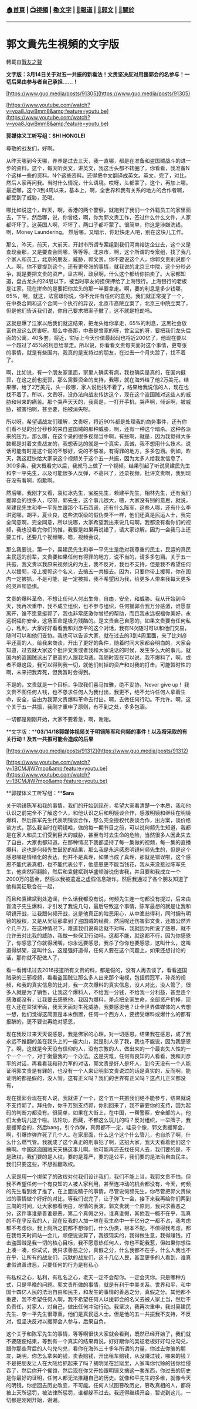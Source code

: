 ###  [:house:首頁](https://github.com/ourhimalayas/home) | [:tv:視頻](https://github.com/ourhimalayas/videos) | [:books:文字](https://github.com/ourhimalayas/txt) | [:newspaper:報道](https://github.com/ourhimalayas/news) | [:eagle:郭文](https://github.com/ourhimalayas/guomedia) | [:pray:關於](https://github.com/ourhimalayas/home/tree/master/about)
---
# 郭文貴先生視頻的文字版
轉載自[戰友之聲](http://littleantvoice.blogspot.com)

**文字版：3月14日关于对五一共振的新看法！文贵坚决反对用援郭会的名参与！一切后果由参与者自己承担……！**



[https://www.guo.media/posts/91305](https://www.guo.media/posts/91305)



[https://www.youtube.com/watch?v=yoa8JqwBmm8&amp;feature=youtu.be](https://www.youtube.com/watch?v=yoa8JqwBmm8&amp;feature=youtu.be)



**郭媒体义工听写组：SHI HONGLEI**



尊敬的战友们，好啊。



从昨天哪到今天哪，养养是过去三天，我一直哪，都是在准备和盗国贼战斗的进一步的资料。这个，每天听英文，讲英文，我这舌头都不转圈了。你看看，我准备N个这样一些的资料。N个这些资料。还得把中文翻译成英文。英文，完了，对比。然后人家再问我。当时什么情况，什么语境。哎呀，头都蒙了。这个，再加上哪，最近哪，这个3到4周以来，基本上，啊，全世界和我有关系的地方的合作者啊，都受到了威胁，恐喝。



哪比如说这个，昨天，啊，香港的两个警察，就跑到了我们一个外籍员工的家里面去，下午，然后哪，说，你曾经，啊，你为郭文贵工作，签过什么什么文件，人家都吓坏了。这英国人啊，吓坏了，两口子都吓蒙了。很简单，你这是涉嫌洗钱。啊，Money Laundering。 然后哪，又暗示，你赶快走人吧，别在这块儿工作。



那么，昨天，前天，大前天，开封市所谓专案组到我们河南裕达企业去，这个又是查现金那，又是要查合同哪，等等等。北京市，啊，这个所谓的专案组，找了我几个家人和员工，北京的朋友，威胁，郭文贵，你不要说这个人，你郭文贵别说那个人。啊，你不要提到这个，还有更夸张的事情，就我说的北京三中院，这个分秒必争，就是要把文贵的资产，盘古啊，政泉啊，什么这个都给你拍卖了。大家都知道，盘古龙头的24层以下，被当时李友的担保押给了上海银行。上海银行的老板是江家。现在拼命的是要把你龙头的那一半要拿走。啊，要的利息是多少钱哪，65%，啊，就这，法官跟你说，你不允许有任何的意见。我们就正常提了一个，在中泰合同和这个合同一个执行的异议，北京市高院立案了，北京三中院立案了，但是他们告诉我们说，你自己要求把案子撤了，这不就是抢劫吗。



这就是爆了江家以后我们就这结果，把龙头给你拿走，65%的利息，这黑社会放富也没这么厉害呀。那么中泰那，中泰是曾家的呀，曾宝宝的呀，要把我们龙头后面的公寓，40多套，将近，实际上今天价值最起码也将近200亿了，他现在要以一个超过了45%的利息给拿走。所以说，你看看文贵每天面对这个事情，更夸张的事情，就是有些国内，我真的是支持过的朋友，在过去一个月失踪了，找不着了。



啊，比如说，有一个朋友家里面，家里人确实有病，我也确实是真的，在国内挺郭，在这之前也挺郭，那么需要资金的支持，我哪，就在海外给了他2万美元，结果哪，给了2万美元，头一段哪，家人说他找不着了，结果给我说信的人，现在也找不着了。所以，文贵呀，没办法向战友传达这个，现在这个盗国贼对这些人的威胁和带来的痛苦。那个哭声天天的，我真是，一打开手机，哭声啊，倾诉啊，被威胁，被害怕啊，甚至要，怕被消失呀。



所以呀，希望请战友们理解，文贵呀，将近90%都是处理我的商务事件，还有你们看不见的分分秒秒的来自盗国贼的那种威胁，啊，还有一种这个暗杀。这种各派来的压力。那么哪，在这个录的很多视频当中啊，有些啊，就是，因为我觉得大多数都是对着文贵战友的，我想表达的就是一个真实，真诚，我不想用什么技术。说话可能有时是这个说的不够好，说的不够准。有得罪的地方，多多包涵。例如，昨天，我这赶快给大家录这个视频关于这个五一共振，因为太多人给我发信息了，300多条，我大概看完以后，我就马上做了一个视频。结果引起了听说吴建民先生和李一平先生，以及可能很多人反弹，不高兴了，还录视频，批评文贵啊，我到现在没有看啊，抱歉啊。



然后哪，我刚才又看，袁红冰先生，宝胜先生，赖建平先生，相林先生，还有我们援郭会的很多人，哎呀，郭先生，这个事儿很大，嗯，大家没有别的意思，就说，吴建民先生和李一平先生跟那个韦石西诺，还有什么陈军，这些人哪，还有什么李洪宽哪，胡平，夏业良，这些流氓级的假伪类不一样，他们还真是民运人士，我完全同意啊，完全同意，所以说哪，大家希望我出来说几句啊，我都没有看你们的视频，我也没看完你们的推，我要是如果再说错了，请大家谅解。因为一会我马上还要工作，还要几个视频哪，嗯，视频会议，



那么我要说，第一个，吴建民先生和李一平先生是绝对我尊重的民主，民运的真民主民运的前辈，文贵要如果任何有得罪的地方，说不当的，请多多包涵。关于五一共振，我文贵以我原来视频说的为主，我不反对，我也不支持，但是我不希望任何人以援郭，带上援郭这个名义，去搞五一共振去。因为，只要你带上援郭，你在国内一定被抓，不是可能，是一定被抓，我不希望因为我，给更多人带来我每天更多的哭声和恐惧。



文贵的爆料革命，不想让任何人付出生命，自由，安全，和威胁。我从开始到今天，我再次重申，我不成立组织，也不参与组织，任何援郭会我万分感激，谁愿意离开，谁不愿意挺郭了，我也非常感激你曾经的帮助，而且我永远祝福你美好，永远祝福你安全，这场革命是极为残酷的。是文贵自己自愿的，如果文贵要有任何私心，私利，大家好好看看我和刘彦平的这个对话，我有N次随时可以和他们交易，随时可以和他们妥协。我也可以告诉大家，就在过去的3到4周里面，来了比刘彦平还高的人，给我来商谈，开出了更好的条件，随着时间大家都会明白的。大家会知道，过去就大家这个批评文贵或者我和大家说话的时候，发生多么大的事儿，就国内的盗国贼派出了更高的人跟我沟通。我随时现在可以说，我不爆料了，啊，或者不爆这段，我可以得到我一切，就他们封掉的资产和对我的打击。可能暂时性的啊，未来把我弄死，但我暂时会得到。



不是的，文贵就是一个目标，争取我们喜马拉雅，绝不妥协，Never give up !&nbsp;&nbsp;我文贵不图任何人钱，也不恳求任何人为我付出，我更不，绝不允许任何人拿着生命，安全，自由为我郭文贵爆料革命去付出，啊，去做任何行动。不允许。啊，这个关于五一共振，我刚才重申了原则，有不到之处，多多包涵。



一切都是刚刚开始，大家不要着急，啊，谢谢。







**文字版：****03/14/18郭媒体视频关于明镜陈军和何频的事件！以及将采取的有关行动！及五一共振可能会造成的后果**





[https://www.guo.media/posts/91312](https://www.guo.media/posts/91312)



[https://www.youtube.com/watch?v=1BCMJjW7mpo&amp;feature=youtu.be](https://www.youtube.com/watch?v=1BCMJjW7mpo&amp;feature=youtu.be)



**郭媒体义工听写组：****Sara**



关于明镜陈军和我的事情，我们的开始到现在，希望大家看清楚一个本质，我和他认识之前完全不了解这个人，和他认识之后和明镜谈合作，感激明镜和继续在明镜爆料，然后陈军先生代表明镜谈合作，那么完全授权代表谈合作，出方案，谈价格谈方式，那么我当时在明镜哈，做的每一期节目之前，可以说何频先生知道，我都是在家人和员工们受到巨大的威胁，甚至有时去生命的危险，当然很多人因此失去了自由，大家也都知道。在那种情况下我都坚持了每一集做的视频，每一集的直播爆料，这也是何频先生鼓励的结果，那么我是永远感恩明镜何频先生的，但是这个感恩哪是情绪化的表达，他并不是真理，如果当成了真理，那就是错误啦，这个感恩不能代表真相，也不能代表公平，他感恩更不能当钱花，我从来没惹过陈军先生，他突然间翻脸，然后和袁健斌到华盛顿游说伤害我，并且要和我成立一个2000万的基金，然后以我被遣返之虚假信息敲诈。然后我通过了各个朋友知道了他和吴征联合在一起，



而且和袁建斌到处造谣，什么话我都没有说，何频先生连一句都没有提过，后来由盲流子先生爆料，才引发了我说几句，最后导致这个事情，陈军最想的就是让我和明镜开战，让我跟何频开战，这是他真正的险恶用心，从中渔翁得利，同时拥有明镜的股权，又是从吴征那拿到了盗国贼的经费，然后呢还伤害郭文贵，还敢公然弄个几千万，在这种情况下，难道我们说真话就不对吗，我就因为所说了感恩，就不允许去对比我的威胁，我做一些保卫行动吗，这都不能，就这都不行，因为你感恩了，你感恩了你就得闭嘴，你永远要感恩，我杀了你你也要感恩，这叫什么，这叫道得绑架，这叫什么，这是强奸道得，任何人要在这个问题上，如果还想讨论的话，那你就不配做人了，



看一看博讯过去2016报道所有文贵的料，都是假的，没有人再去谈了，看看盗国贼录的三邪视频，看看盗国贼让那么多人出来那个电视，包括假冠军，孙尧的视频，和我的真实信息的比对，我一次次爆料的真实信息，没人对比，没人管了，很多人就是为了销售，让我这个爆料人，不给我一分钱，不给我一分利益，甚至连个感激都没有，让我要去感恩他，我因为爆料，差点把全家生命，全部资产扔掉，现在人还在监狱里面，我天天面对生死威胁，我要感恩他？让全世界做媒体的人去想一想，他们觉得这简直是本末倒置，任何一个西方人，要接受爆料或爆什么的都有报酬的，更不要说再绝对感恩，



现在我反过来天天说感恩，我是佛家的心理，对一切感恩。结果我在感恩，成了我永远不推翻的盖在我头上的一座大山，就是别人杀了我，我也不能说，因为我感恩了。啊，这就是今天没有信仰的人，没有宗教的人，做出来的一个最丧失人性的一个一个一个，对于衡量我的一个办法。这是灾难，任何有良知的人看看，我和刘彦平的对话，再看看我和孙力军的对话，郭文贵是好人是坏人，到今天没有一个人能证明郭文贵是有罪的，也没有一个人来证明郭文贵说过的话是真实的，反而啊，能证明的都是假的，没人管。这有正义吗？我们的世界有正义吗？这点儿正义都没有，



现在援郭会现在有人说，我就讲了一个，这个五一共振我们绝不能参与，结果就说不支持郭了。拜托你，你千万别支持郭，你别回来了，我不需要你的支持，因为起码的判断力都没有。很简单，如果在大街上，在中国，一帮警察，安全部的人，他们太会玩儿这个啦。法轮功，西藏，不都这么玩儿的吗？反对组织，一举牌子，我是援郭会的，然后bang，引个炸弹，真假都不一定，哇录个像，郭文贵援郭会，啊，引爆炸弹炸死了几个人。在家里面，什么这个这个什么管儿，也自杀了啊，什么什么燃气管。我就成了这个真正的刑事犯了啊，这招大家，我天天看着他们这个搞啊。中国这盗国贼天天搞这事儿啊。他可能再还去找任何人去，我们要的是，不是政权，我们要的是人权，要的是尊严，要的是公平，我们要的是法治自由民主。我们只要这些，不想推翻政权。



人家是用一个绑架了的政权对付我们设计我们，我们不能上当，我郭文贵不怕，但我不希望任何一个有良知的人被人家利用，甚至连冲动的机会都没有，今天，何频的先生看到发了推了，在上面说精子的事情，尽管说何频先生，你尽管把郭文贵做过的事情做个好好的对比，等我们说完了，让子弹飞一会，接下来我再给你们两到三周的时间，让大家都看明白，尽情的表演，郭文贵就一个原则，我只求善恶之分，这件事谁是善谁是恶，第二个真假之分，谁真谁假，其他我一概不在乎，我真的不在乎反我的人，现在反我的人加一堆在我生命中一千亿分之一都不占，我考虑都不考虑你，我上厕所之前都不想你们，什么伪类，根本不配，不值得我考虑，都在我每天时间站一会儿，顺便说说算了，我很现实的，我得做生意，我得赚钱，打击盗国贼是我一切的核心目标，我不愿意热任何人，你也不配我惹，但如果你想往上凑一凑，你试试，我只求善恶之分，真假之分，什么我都不在乎，什么人我也不在乎，让所有的战友们，沉默的战友们，这十几亿人民，甚至更多的人看到，谁真谁假谁善谁恶，只要任何的行为是有私心



有私权之心，私利，有私名之心，老天一定不会帮你。一定会灭你。只是哪种方式，只是早晚的问题。郭文贵所做的事情，就是有利于中美关系、世界和平，和中国十四亿人民的法治自由和民主，和发生的事情的善恶之分，真假之分。其他都不重要，我不希望任何人啊，我不希望任何人以援郭会的名义去被人家上当，然后不负责任，对家人，对自己，做出任何冲动行动。我坚决，我再次重申，我对吴建民先生、李一平先生很尊重，他们是真民运人士。但是他的五一共振我不支持，不反对，但坚决反对以援郭会人参与，后果自负。



这个关于和陈军先生的事情，等等啊很快大家就会看到，既然已经开始了，我们就不要随便结束，等到有一个真实的结果再说，好好跟你的吴征老板好好勾兑勾兑，跟你那些背后的人勾兑勾兑，看你在海外三十多年所谓的力量，你过去你骗的朋友，胡明，你怎么拿来的钱，卖表赔钱，开出租车赔钱，从没赚过钱，哪来的钱？不是把朋友让人在大陆给抓起来了吗？胡明呆在监狱里，人家叫你代赊的钱你给侵吞了，然后你开个餐馆，然后现在你又开始跟明镜又搞这一套东西，你过去的历史是你最好的证明，任何人都无法推翻自己的历史。就像和平先生的多维，就像今天的明镜，你想回去历史改变，不可能。任何人试图篡改历史，篡改真相的人，都将被上天所惩罚，被法律所惩罚，谁都躲不过去。我还得继续开会，暂说到这儿，一切都是刚刚开始，谢谢。